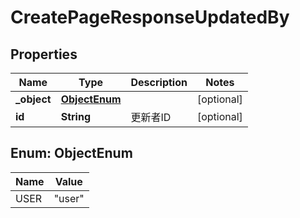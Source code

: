 

# CreatePageResponseUpdatedBy


## Properties

| Name | Type | Description | Notes |
|------------ | ------------- | ------------- | -------------|
|**_object** | [**ObjectEnum**](#ObjectEnum) |  |  [optional] |
|**id** | **String** | 更新者ID |  [optional] |



## Enum: ObjectEnum

| Name | Value |
|---- | -----|
| USER | &quot;user&quot; |



